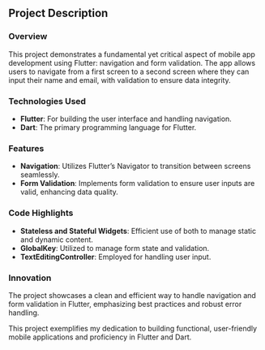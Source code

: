 ## Project Description

### Overview
This project demonstrates a fundamental yet critical aspect of mobile app development using Flutter: navigation and form validation. The app allows users to navigate from a first screen to a second screen where they can input their name and email, with validation to ensure data integrity.

### Technologies Used
- **Flutter**: For building the user interface and handling navigation.
- **Dart**: The primary programming language for Flutter.

### Features
- **Navigation**: Utilizes Flutter’s Navigator to transition between screens seamlessly.
- **Form Validation**: Implements form validation to ensure user inputs are valid, enhancing data quality.

### Code Highlights
- **Stateless and Stateful Widgets**: Efficient use of both to manage static and dynamic content.
- **GlobalKey**: Utilized to manage form state and validation.
- **TextEditingController**: Employed for handling user input.

### Innovation
The project showcases a clean and efficient way to handle navigation and form validation in Flutter, emphasizing best practices and robust error handling.

This project exemplifies my dedication to building functional, user-friendly mobile applications and proficiency in Flutter and Dart.

